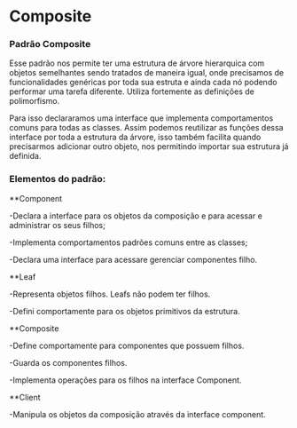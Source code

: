 # Composite
### Padrão Composite

  Esse padrão nos permite ter uma estrutura de árvore hierarquica com objetos semelhantes sendo tratados de maneira igual, onde precisamos de funcionalidades genéricas por toda sua estruta e ainda cada nó podendo performar uma tarefa diferente. Utiliza fortemente as definições de polimorfismo.

  Para isso declararamos uma interface que implementa comportamentos comuns para todas as classes. Assim podemos reutilizar as funções dessa interface por toda a estrutura da árvore, isso também facilita quando precisarmos adicionar outro objeto, nos permitindo importar sua estrutura já definida. 

### Elementos do padrão:

**Component

-Declara a interface para os objetos da composição e para acessar e administrar os seus filhos;

-Implementa comportamentos padrões comuns entre as classes;

-Declara uma interface para acessare gerenciar componentes filho.
      
**Leaf

-Representa objetos filhos. Leafs não podem ter filhos. 

-Defini comportamente para os objetos primitivos da estrutura.

**Composite

-Define comportamente para componentes que possuem filhos.

-Guarda os componentes filhos.

-Implementa operações para os filhos na interface Component.
    
**Client

-Manipula os objetos da composição através da interface component.




